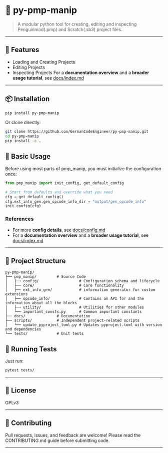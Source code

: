 # 🐧 py-pmp-manip

> A modular python tool for creating, editing and inspecting Penguinmod(.pmp) and Scratch(.sb3) project files.

---

## 🚀 Features

- Loading and Creating Projects
- Editing Projects
- Inspecting Projects
For a **documentation overview** and a **broader usage tutorial**, see [docs/index.md](docs/index.md) 

---

## 📦 Installation

```bash
pip install py-pmp-manip
```
Or clone directly:
```bash
git clone https://github.com/GermanCodeEngineer/py-pmp-manip.git
cd py-pmp-manip
pip install -e .
```

## 🧰 Basic Usage

Before using most parts of pmp_manip, you must initialize the configuration once:

```python
from pmp_manip import init_config, get_default_config

# Start from defaults and override what you need
cfg = get_default_config()
cfg.ext_info_gen.gen_opcode_info_dir = "output/gen_opcode_info"
init_config(cfg)
```
### References
* For more **config details**, see [docs/config.md](docs/config.md)
* For a **documentation overview** and a **broader usage tutorial**, see [docs/index.md](docs/index.md)

---

## 📁 Project Structure
```
py-pmp-manip/
├── pmp_manip/         # Source Code
│   ├── config/                  # Configuration schema and lifecycle
│   ├── core/                    # Core functionality
│   ├── ext_info_gen/            # information generator for custom extensions
│   ├── opcode_info/             # Contains an API for and the information about all the blocks
│   ├── utility/                 # Utilities for other modules
│   └── important_consts.py      # Common important constants
├── docs/              # Documentation
├── scripts/           # Independent project-related scripts
│   └── update_pyproject_toml.py # Updates pyproject.toml with version and dependencies
└── tests/             # Unit tests
```

## 🧪 Running Tests

Just run:
```bash
pytest tests/
```

---

## 📄 License

GPLv3

---

## 🤝 Contributing

Pull requests, issues, and feedback are welcome!
Please read the CONTRIBUTING.md guide before submitting code. 

---
